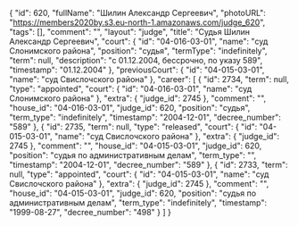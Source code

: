 {
    "id": 620,
    "fullName": "Шилин Александр Сергеевич",
    "photoURL": "https://members2020by.s3.eu-north-1.amazonaws.com/judge_620",
    "tags": [],
    "comment": "",
    "layout": "judge",
    "title": "Судья Шилин Александр Сергеевич",
    "court": {
        "id": "04-016-03-01",
        "name": "суд Слонимского района",
        "position": "судья",
        "termType": "indefinitely",
        "term": null,
        "description": "c 01.12.2004, бессрочно, по указу 589",
        "timestamp": "01.12.2004"
    },
    "previousCourt": {
        "id": "04-015-03-01",
        "name": "суд Свислочского района"
    },
    "career": [
        {
            "id": 2734,
            "term": null,
            "type": "appointed",
            "court": {
                "id": "04-016-03-01",
                "name": "суд Слонимского района"
            },
            "extra": {
                "judge_id": 2745
            },
            "comment": "",
            "house_id": "04-016-03-01",
            "judge_id": 620,
            "position": "судья",
            "term_type": "indefinitely",
            "timestamp": "2004-12-01",
            "decree_number": "589"
        },
        {
            "id": 2735,
            "term": null,
            "type": "released",
            "court": {
                "id": "04-015-03-01",
                "name": "суд Свислочского района"
            },
            "extra": {
                "judge_id": 2745
            },
            "comment": "",
            "house_id": "04-015-03-01",
            "judge_id": 620,
            "position": "судья по административным делам",
            "term_type": "",
            "timestamp": "2004-12-01",
            "decree_number": "589"
        },
        {
            "id": 2733,
            "term": null,
            "type": "appointed",
            "court": {
                "id": "04-015-03-01",
                "name": "суд Свислочского района"
            },
            "extra": {
                "judge_id": 2745
            },
            "comment": "",
            "house_id": "04-015-03-01",
            "judge_id": 620,
            "position": "судья по административным делам",
            "term_type": "indefinitely",
            "timestamp": "1999-08-27",
            "decree_number": "498"
        }
    ]
}